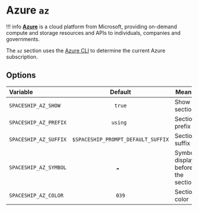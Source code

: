 # Azure `az`

!!! info
    [**Azure**](https://azure.com) is a cloud platform from Microsoft, providing on-demand compute and storage resources and APIs to individuals, companies and governments.

The `az` section uses the [Azure CLI](https://learn.microsoft.com/en-us/cli/azure/) to determine the current Azure subscription.

## Options

| Variable               |              Default               | Meaning                             |
| :--------------------- | :--------------------------------: | ----------------------------------- |
| `SPACESHIP_AZ_SHOW`    |               `true`               | Show section                        |
| `SPACESHIP_AZ_PREFIX`  |              `using `              | Section's prefix                    |
| `SPACESHIP_AZ_SUFFIX`  | `$SPACESHIP_PROMPT_DEFAULT_SUFFIX` | Section's suffix                    |
| `SPACESHIP_AZ_SYMBOL`  |               `☁️  `                | Symbol displayed before the section |
| `SPACESHIP_AZ_COLOR`   |               `039`                | Section's color                     |
